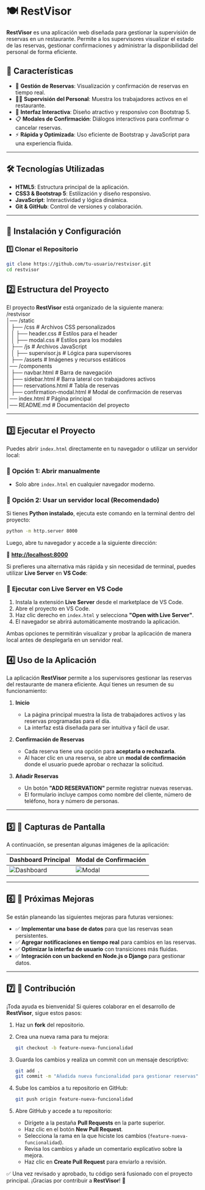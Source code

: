 # 🍽️ RestVisor

**RestVisor** es una aplicación web diseñada para gestionar la supervisión de reservas en un restaurante. Permite a los supervisores visualizar el estado de las reservas, gestionar confirmaciones y administrar la disponibilidad del personal de forma eficiente.

## 📌 Características
- 📅 **Gestión de Reservas**: Visualización y confirmación de reservas en tiempo real.
- 👨‍🍳 **Supervisión del Personal**: Muestra los trabajadores activos en el restaurante.
- 🎨 **Interfaz Interactiva**: Diseño atractivo y responsivo con Bootstrap 5.
- 📋 **Modales de Confirmación**: Diálogos interactivos para confirmar o cancelar reservas.
- ⚡ **Rápida y Optimizada**: Uso eficiente de Bootstrap y JavaScript para una experiencia fluida.

---

## 🛠️ Tecnologías Utilizadas
- **HTML5**: Estructura principal de la aplicación.
- **CSS3 & Bootstrap 5**: Estilización y diseño responsivo.
- **JavaScript**: Interactividad y lógica dinámica.
- **Git & GitHub**: Control de versiones y colaboración.

---

## 🚀 Instalación y Configuración
### 1️⃣ **Clonar el Repositorio**

```sh
git clone https://github.com/tu-usuario/restvisor.git
cd restvisor
```

## 2️⃣ **Estructura del Proyecto**
El proyecto **RestVisor** está organizado de la siguiente manera:  
/restvisor  
│── /static  
│   ├── /css             # Archivos CSS personalizados  
│   │   ├── header.css   # Estilos para el header  
│   │   ├── modal.css    # Estilos para los modales  
│   ├── /js              # Archivos JavaScript  
│   │   ├── supervisor.js  # Lógica para supervisores  
│   ├── /assets          # Imágenes y recursos estáticos  
│── /components  
│   ├── navbar.html      # Barra de navegación  
│   ├── sidebar.html     # Barra lateral con trabajadores activos  
│   ├── reservations.html # Tabla de reservas  
│   ├── confirmation-modal.html  # Modal de confirmación de reservas  
│── index.html           # Página principal  
│── README.md            # Documentación del proyecto  

---

## 3️⃣ **Ejecutar el Proyecto**
Puedes abrir `index.html` directamente en tu navegador o utilizar un servidor local:

### 📌 **Opción 1: Abrir manualmente**
- Solo abre `index.html` en cualquier navegador moderno.

### 📌 **Opción 2: Usar un servidor local (Recomendado)**
Si tienes **Python instalado**, ejecuta este comando en la terminal dentro del proyecto:

```sh
python -m http.server 8000
```
Luego, abre tu navegador y accede a la siguiente dirección:

🔗 **[http://localhost:8000](http://localhost:8000)**

Si prefieres una alternativa más rápida y sin necesidad de terminal, puedes utilizar **Live Server** en **VS Code**:

### 📌 **Ejecutar con Live Server en VS Code**
1. Instala la extensión **Live Server** desde el marketplace de VS Code.
2. Abre el proyecto en VS Code.
3. Haz clic derecho en `index.html` y selecciona **"Open with Live Server"**.
4. El navegador se abrirá automáticamente mostrando la aplicación.

Ambas opciones te permitirán visualizar y probar la aplicación de manera local antes de desplegarla en un servidor real.

## 4️⃣ **Uso de la Aplicación**
La aplicación **RestVisor** permite a los supervisores gestionar las reservas del restaurante de manera eficiente. Aquí tienes un resumen de su funcionamiento:

1. **Inicio**
    - La página principal muestra la lista de trabajadores activos y las reservas programadas para el día.
    - La interfaz está diseñada para ser intuitiva y fácil de usar.

2. **Confirmación de Reservas**
    - Cada reserva tiene una opción para **aceptarla o rechazarla**.
    - Al hacer clic en una reserva, se abre un **modal de confirmación** donde el usuario puede aprobar o rechazar la solicitud.

3. **Añadir Reservas**
    - Un botón **"ADD RESERVATION"** permite registrar nuevas reservas.
    - El formulario incluye campos como nombre del cliente, número de teléfono, hora y número de personas.

---

## 5️⃣ 📌 **Capturas de Pantalla**
A continuación, se presentan algunas imágenes de la aplicación:

| **Dashboard Principal** | **Modal de Confirmación** |
|------------------------|--------------------------|
| ![Dashboard](assets/dashboard.png) | ![Modal](assets/modal.png) |

---

## 6️⃣ **📌 Próximas Mejoras**
Se están planeando las siguientes mejoras para futuras versiones:

- ✅ **Implementar una base de datos** para que las reservas sean persistentes.
- ✅ **Agregar notificaciones en tiempo real** para cambios en las reservas.
- ✅ **Optimizar la interfaz de usuario** con transiciones más fluidas.
- ✅ **Integración con un backend en Node.js o Django** para gestionar datos.

---

## 7️⃣ **🤝 Contribución**
¡Toda ayuda es bienvenida! Si quieres colaborar en el desarrollo de **RestVisor**, sigue estos pasos:

1. Haz un **fork** del repositorio.
2. Crea una nueva rama para tu mejora:
   ```sh
   git checkout -b feature-nueva-funcionalidad
   ```
3. Guarda los cambios y realiza un commit con un mensaje descriptivo:
   ```sh
   git add .
   git commit -m "Añadida nueva funcionalidad para gestionar reservas"
   ```

4. Sube los cambios a tu repositorio en GitHub:
   ```sh
   git push origin feature-nueva-funcionalidad
   ```
5. Abre GitHub y accede a tu repositorio:
    - Dirígete a la pestaña **Pull Requests** en la parte superior.
    - Haz clic en el botón **New Pull Request**.
    - Selecciona la rama en la que hiciste los cambios (`feature-nueva-funcionalidad`).
    - Revisa los cambios y añade un comentario explicativo sobre la mejora.
    - Haz clic en **Create Pull Request** para enviarlo a revisión.

✅ Una vez revisado y aprobado, tu código será fusionado con el proyecto principal. ¡Gracias por contribuir a **RestVisor**! 🚀  